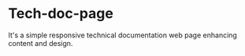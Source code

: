 # Tech-doc-page

It's a simple responsive technical documentation web page enhancing content and design.

